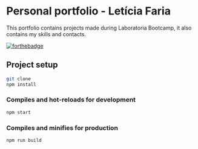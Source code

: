 # Personal portfolio - Letícia Faria

This portfolio contains projects made during Laboratoria Bootcamp, it also contains my skills and contacts.

[![forthebadge](https://forthebadge.com/images/badges/check-it-out.svg)](https://letfr.github.io/portfolio//)


## Project setup

```bash
git clone 
npm install
```

### Compiles and hot-reloads for development

```bash
npm start
```

### Compiles and minifies for production

```bash
npm run build
```

